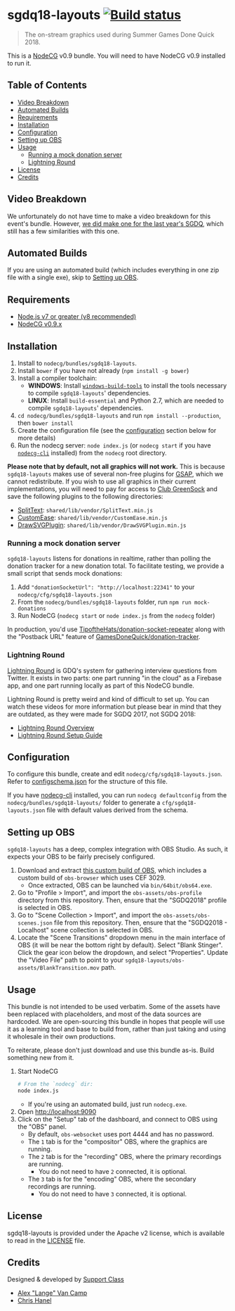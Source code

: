 # sgdq18-layouts [![Build status](https://ci.appveyor.com/api/projects/status/dvcth5b511s4ksob/branch/master?svg=true)](https://ci.appveyor.com/project/supportclass/sgdq18-layouts/branch/master)

> The on-stream graphics used during Summer Games Done Quick 2018.

This is a [NodeCG](http://github.com/nodecg/nodecg) v0.9 bundle. You will need to have NodeCG v0.9 installed to run it.

## Table of Contents
- [Video Breakdown](#video-breakdown)
- [Automated Builds](#automated-builds)
- [Requirements](#requirements)
- [Installation](#installation)
- [Configuration](#configuration)
- [Setting up OBS](#setting-up-obs)
- [Usage](#usage)
  - [Running a mock donation server](#running-a-mock-donation-server)
  - [Lightning Round](#lightning-round)
- [License](#license)
- [Credits](#credits)

## Video Breakdown
We unfortunately do not have time to make a video breakdown for this event's bundle. However, [we did make one for the last year's SGDQ](https://www.youtube.com/watch?v=vBAZXchbI3U&list=PLTEhlYdONYxv1wk2FsIpEz92X3x2E7bSx), which still has a few similarities with this one.

## Automated Builds
If you are using an automated build (which includes everything in one zip file with a single exe), skip to [Setting up OBS](#setting-up-obs).

## Requirements
- [Node.js v7 or greater (v8 recommended)](https://nodejs.org/)
- [NodeCG v0.9.x](https://github.com/nodecg/nodecg/releases)

## Installation
1. Install to `nodecg/bundles/sgdq18-layouts`.
2. Install `bower` if you have not already (`npm install -g bower`)
3. Install a compiler toolchain:
	- **WINDOWS**: Install [`windows-build-tools`](https://www.npmjs.com/package/windows-build-tools) to install the tools necessary to compile `sgdq18-layouts`' dependencies.
	- **LINUX**: Install `build-essential` and Python 2.7, which are needed to compile `sgdq18-layouts`' dependencies.
4. `cd nodecg/bundles/sgdq18-layouts` and run `npm install --production`, then `bower install`
5. Create the configuration file (see the [configuration](#configuration) section below for more details)
6. Run the nodecg server: `node index.js` (or `nodecg start` if you have [`nodecg-cli`](https://github.com/nodecg/nodecg-cli) installed) from the `nodecg` root directory.

**Please note that by default, not all graphics will not work.** This is because `sgdq18-layouts` makes use of several non-free plugins for [GSAP](https://greensock.com), which we cannot redistribute. If you wish to use all graphics in their current implementations, you will need to pay for access to [Club GreenSock](https://greensock.com/club) and save the following plugins to the following directories:
- [SplitText](https://greensock.com/SplitText): `shared/lib/vendor/SplitText.min.js`
- [CustomEase](https://greensock.com/customease): `shared/lib/vendor/CustomEase.min.js`
- [DrawSVGPlugin](https://greensock.com/drawSVG): `shared/lib/vendor/DrawSVGPlugin.min.js`

### Running a mock donation server
`sgdq18-layouts` listens for donations in realtime, rather than polling the donation tracker for a new donation total. To facilitate testing,
we provide a small script that sends mock donations:

1. Add `"donationSocketUrl": "http://localhost:22341"` to your `nodecg/cfg/sgdq18-layouts.json`
2. From the `nodecg/bundles/sgdq18-layouts` folder, run `npm run mock-donations`
3. Run NodeCG (`nodecg start` or `node index.js` from the `nodecg` folder)

In production, you'd use [TipoftheHats/donation-socket-repeater](https://github.com/TipoftheHats/donation-socket-repeater) along with the "Postback URL" feature of [GamesDoneQuick/donation-tracker](https://github.com/GamesDoneQuick/donation-tracker).

### Lightning Round
[Lightning Round](https://github.com/GamesDoneQuick/lightning-round) is GDQ's system for gathering interview questions from Twitter. It exists in two parts: one part running "in the cloud" as a Firebase app, and one part running locally as part of this NodeCG bundle.

Lightning Round is pretty weird and kind of difficult to set up. You can watch these videos for more information but please bear in mind that they are outdated, as they were made for SGDQ 2017, not SGDQ 2018:
- [Lightning Round Overview](https://www.youtube.com/watch?v=-qzIfS7KxCQ&index=4&list=PLTEhlYdONYxv1wk2FsIpEz92X3x2E7bSx)
- [Lightning Round Setup Guide](https://www.youtube.com/watch?v=Uz_99-bJzyc&index=12&list=PLTEhlYdONYxv1wk2FsIpEz92X3x2E7bSx)

## Configuration
To configure this bundle, create and edit `nodecg/cfg/sgdq18-layouts.json`.  
Refer to [configschema.json](configschema.json) for the structure of this file.

If you have [nodecg-cli](https://github.com/nodecg/nodecg-cli) installed, you can run `nodecg defaultconfig` from the `nodecg/bundles/sgdq18-layouts/` folder to generate a `cfg/sgdq18-layouts.json` file with default values derived from the schema.

## Setting up OBS
`sgdq18-layouts` has a deep, complex integration with OBS Studio. As such, it expects your OBS to be fairly precisely configured.

1. Download and extract [this custom build of OBS](https://www.dropbox.com/s/ql8y1ehcvbolzvq/SGDQ-OBS-8d0d90c.zip?dl=1), which includes a custom build of `obs-browser` which uses CEF 3029.  
   	- Once extracted, OBS can be launched via `bin/64bit/obs64.exe`.  
2. Go to "Profile > Import", and import the `obs-assets/obs-profile` directory from this repository. Then, ensure that the "SGDQ2018" profile is selected in OBS.  
3. Go to "Scene Collection > Import", and import the `obs-assets/obs-scenes.json` file from this repository. Then, ensure that the "SGDQ2018 - Localhost" scene collection is selected in OBS.  
4. Locate the "Scene Transitions" dropdown menu in the main interface of OBS (it will be near the bottom right by default). Select "Blank Stinger". Click the gear icon below the dropdown, and select "Properties". Update the "Video File" path to point to your `sgdq18-layouts/obs-assets/BlankTransition.mov` path. 

## Usage
This bundle is not intended to be used verbatim. Some of the assets have been replaced with placeholders, and most of the data sources are hardcoded. We are open-sourcing this bundle in hopes that people will use it as a learning tool and base to build from, rather than just taking and using it wholesale in their own productions.

To reiterate, please don't just download and use this bundle as-is. Build something new from it.

1. Start NodeCG
	```bash
	# From the `nodecg` dir:
	node index.js
	```
	- If you're using an automated build, just run `nodecg.exe`.
2. Open [http://localhost:9090](http://localhost:9090)
3. Click on the "Setup" tab of the dashboard, and connect to OBS using the "OBS" panel.
	- By default, `obs-websocket` uses port 4444 and has no password.
	- The `1` tab is for the "compositor" OBS, where the graphics are running.
	- The `2` tab is for the "recording" OBS, where the primary recordings are running.
		- You do not need to have `2` connected, it is optional.
	- The `3` tab is for the "encoding" OBS, where the secondary recordings are running.
		- You do not need to have `3` connected, it is optional.

## License
sgdq18-layouts is provided under the Apache v2 license, which is available to read in the [LICENSE](LICENSE) file.

## Credits
Designed & developed by [Support Class](http://supportclass.net/)
 - [Alex "Lange" Van Camp](https://twitter.com/VanCamp/)  
 - [Chris Hanel](https://twitter.com/ChrisHanel)
